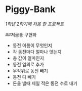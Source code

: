 # Piggy-Bank
_1학년_ _2학기때_ _처음_ _한_ _프로젝트_

##저금통 구현화
- 동전 이름이 무엇인지
- 각 동전마다 얼마나 잇는지
- 총 값이 얼마인지
- 동전 임의로 추가
- 무작위로 동전 빼기
- 동전 다 빼기
- 돈을 낼때 제일 적은 동전 수로 내기
